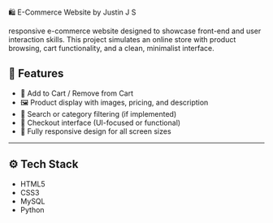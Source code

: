 🛍️  E-Commerce Website by Justin J S

 responsive e-commerce website designed to showcase front-end and user interaction skills. This project simulates an online store with product browsing, cart functionality, and a clean, minimalist interface.



## 🔑 Features

- 🧺 Add to Cart / Remove from Cart
- 🖼️ Product display with images, pricing, and description
- 🔎 Search or category filtering (if implemented)
- 🧾 Checkout interface (UI-focused or functional)
- 📱 Fully responsive design for all screen sizes

---

## ⚙️ Tech Stack

- HTML5  
- CSS3 
- MySQL
- Python
